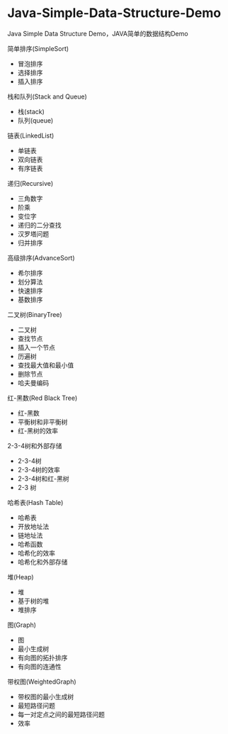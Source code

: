 # Java-Simple-Data-Structure-Demo
Java Simple Data Structure Demo，JAVA简单的数据结构Demo

简单排序(SimpleSort)
* 冒泡排序
* 选择排序
* 插入排序

栈和队列(Stack and Queue)
* 栈(stack)
* 队列(queue)

链表(LinkedList)
* 单链表
* 双向链表
* 有序链表

递归(Recursive)
* 三角数字
* 阶乘
* 变位字
* 递归的二分查找
* 汉罗塔问题
* 归并排序

高级排序(AdvanceSort)
* 希尔排序
* 划分算法
* 快速排序
* 基数排序

二叉树(BinaryTree)
* 二叉树
* 查找节点
* 插入一个节点
* 历遍树
* 查找最大值和最小值
* 删除节点
* 哈夫曼编码

红-黑数(Red Black Tree)
* 红-黑数
* 平衡树和非平衡树
* 红-黑树的效率

2-3-4树和外部存储
* 2-3-4树
* 2-3-4树的效率
* 2-3-4树和红-黑树
* 2-3 树

哈希表(Hash Table)
* 哈希表
* 开放地址法
* 链地址法
* 哈希函数
* 哈希化的效率
* 哈希化和外部存储

堆(Heap)
* 堆
* 基于树的堆
* 堆排序

图(Graph)
* 图
* 最小生成树
* 有向图的拓扑排序
* 有向图的连通性

带权图(WeightedGraph)
* 带权图的最小生成树
* 最短路径问题
* 每一对定点之间的最短路径问题
* 效率



